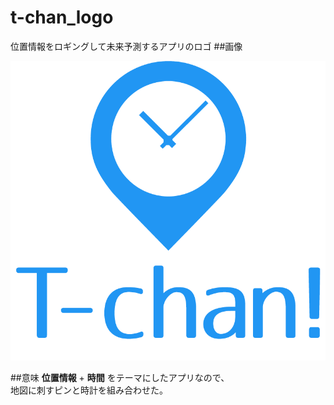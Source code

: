 # t-chan_logo
位置情報をロギングして未来予測するアプリのロゴ
##画像

![logo](images/logo_v.png "logo")

##意味
**位置情報** + **時間** をテーマにしたアプリなので、  
地図に刺すピンと時計を組み合わせた。
